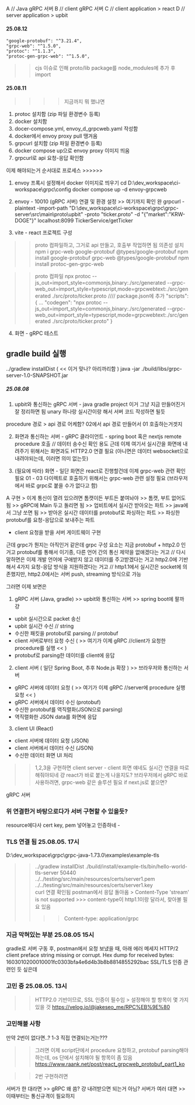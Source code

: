 A // Java gRPC 서버
B // client gRPC 서버
C // client application > react
D // server application > upbit

#### 25.08.12
    "google-protobuf": "^3.21.4",
    "grpc-web": "^1.5.0",
    "protoc": "^1.1.3",
    "protoc-gen-grpc-web": "^1.5.0",

>> cjs 이슈로 인해 proto/lib package를 node_modules에 추가 후 import


#### 25.08.11
>>>> 지금까지 뭐 했냐면
1. protoc 설치함 (zip 파일 환경변수 등록)
2. docker 설치함
3. docer-compose.yml, envoy_d_grpcweb.yaml 작성함
4. docker에서 envoy proxy pull 땡겨옴
5. grpcurl 설치함 (zip 파일 환경변수 등록)
6. docker compose up으로 envoy proxy 이미지 띄움
7. grpcurl로 api 요청-응답 확인함


이제 해야되는거 순서대로 프로세스 >>>>>> 

1. envoy 프록시 설정해서 docker 이미지로 띄우기
cd D:\dev_workspace\ci-workspace\grpc\config
docker compose up -d envoy-grpcweb

2. envoy - 10010 (gRPC 서버) 연결 및 환경 설정 >> 여기까지 확인 완
grpcurl -plaintext -import-path "D:\dev_workspace\ci-workspace\grpc\grpc-server\src\main\proto\upbit" -proto "ticker.proto" -d "{\"market\":\"KRW-DOGE\"}" localhost:8099 TickerService/getTicker

3. vite - react 프로젝트 구성
>> proto 컴파일하고, 그거로 api 만들고, 호출부 작업하면 됨
>> 의존성 설치 
npm i grpc-web google-protobuf @types/google-protobuf
npm install google-protobuf grpc-web @types/google-protobuf
npm install protoc-gen-grpc-web

>> proto 컴파일
npx protoc --js_out=import_style=commonjs,binary:./src/generated --grpc-web_out=import_style=typescript,mode=grpcwebtext:./src/generated ./src/proto/ticker.proto
//// package.json에 추가
"scripts": { ...
  "codegen": "npx protoc --js_out=import_style=commonjs,binary:./src/generated --grpc-web_out=import_style=typescript,mode=grpcwebtext:./src/generated ./src/proto/ticker.proto"
}

4. 화면 - gRPC 테스트

## gradle build 실행
../gradlew installDist ( << 이거 맞나? 아리까리함 )
java -jar ./build/libs/grpc-server-1.0-SNAPSHOT.jar


##### 25.08.08
01. upbit와 통신하는 gRPC 서버 - java gradle project
이거 그냥 지금 만들어진거 잘 정리하면 됨
unary 하나랑 실시간이랑 해서 서버 코드 작성하면 될듯


procedure 경로 > api 경로 어케함? 02에서 api 경로 만들어서 01 호출하는거겟지

02. 화면과 통신하는 서버 - gRPC 클라이언트 - spring boot 혹은 nextjs
remote procedure 호출 // 데이터 송수신 확인 용도
근데 이제 여기서 실시간을 화면에 내려주기 위해서는
화면과도 HTTP2.0 연결 필요
(아니면은 데이터 websocket으로 내려야되는데, 이러면 의미 없는듯)


03. (필요에 따라) 화면 - 일단 화면은 react로 진행할건데 이제 grpc-web 관련 확인 필요
01 - 03 다이렉트로 호출하기 위해서는 grpc-web 관련 설정 필요
(브라우저에서 바로 grpc로 붙을 수가 없다고 함)






A 구현 > 이게 통신이 열려 있으려면 톰캣이든 부트든 붙여놔야 >> 톰캣, 부트 없어도 됨 >> gRPC에 Main 두고 돌리면 됨
	>> 업비트에서 실시간 받아오는 파트 >> java에서 그냥 쏘면 됨
	>> 받아온 실시간 데이터를 protobuf로 파싱하는 파트
	>> 파싱한 protobuf를 요청-응답으로 보내주는 파트
- client 요청을 받을 서버 게이트웨이 구현

근데 grpc가 뭔지는 아직인거 같은데
grpc 구성 요소는 지금
protobuf + http2.0 인거고
protobuf를 통해서 이기종, 다른 언어 간의 통신 제약을 없애겠다는 거고
// 다시말하면은 이제 개발 언어에 구애받지 않고 데이터를 주고받겠다는 거고
http2.0에 기반해서 4가지 요청-응답 방식을 지원하겠다는 거고
// http1.1에서 실시간은 socket에 의존했지만, http2.0에서는 서버 push, streaming 방식으로 가능

그러면 이제 보면은
1. gRPC 서버 (Java, gradle) >> upbit와 통신하는 서버 >> spring boot에 팔까 걍
- upbit 실시간으로 packet 송신
- upbit 실시간 수신 // string
- 수신한 패킷을 protobuf로 parsing // protobuf
- client 서버로부터 요청 수신 ( >> 여기가 이제 gRPC //client가 요청한 procedure를 실행 << )
- protobuf로 parsing한 데이터를 client에 응답

2. client 서버 ( 일단 Spring Boot, 추후 Node.js 확장 ) >> 브라우저와 통신하는 서버
- gRPC 서버에 데이터 요청 ( >> 여기가 이제 gRPC //server에 procedure 실행 요청 << )
- gRPC 서버에서 데이터 수신 (protobuf)
- 수신한 protobuf를 역직렬화(JSON으로 parsing)
- 역직렬화한 JSON data를 화면에 응답

3. client UI (React)
- client 서버에 데이터 요청 (JSON)
- client 서버에서 데이터 수신 (JSON)
- 수신한 데이터 화면 UI 처리


>> 1,2,3을 구현하면 client server - client 화면 얘네도 실시간 연결을 따로 해줘야되네
>> 걍 react가 바로 붙는게 나을지도?
>> 브라우저에서 gRPC 바로 사용하려면, grpc-web 같은 솔루션 필요
>> if next.js로 붙으면?

gRPC 서버
### 위 연결한거 바탕으로다가 서버 구현할 수 있을듯?
resource에다사 cert key, pem 넣어놓고 인증하네 - 

### TLS 연결 됨 25.08.05. 17시 ###
D:\dev_workspace\grpc\grpc-java-1.73.0\examples\example-tls
>> ../gradlew installDist
>> ./build/install/example-tls/bin/hello-world-tls-server 50440 ../../testing/src/main/resources/certs/server1.pem ../../testing/src/main/resources/certs/server1.key  
curl 연결 확인됨
postman에서 응답 돌아옴 > Content-Type 'stream' is not supported >>> content-type이 http1.1이랑 달라서, 찾아볼 필요 있음
>>>> Content-type: application/grpc

### 지금 막혀있는 부분 25.08.05 15시 ###
gradle로 서버 구동 후, postman에서 요청 보냈을 때, 아래 에러 메세지
HTTP/2 client preface string missing or corrupt. Hex dump for received bytes: 1603010200010001fc0303bfa4e6d4b3b8b8814855292bac
SSL/TLS 인증 관련인 듯 싶은데

### 고민 중 25.08.05. 13시 ###
>> HTTP2.0 기반이므로, SSL 인증이 필수임 > 설정해야 할 항목이 몇 가지 있을 것
https://velog.io/@jakeseo_me/RPC%EB%9E%80

### 고민해볼 사항
만약 2번이 없다면..? 
1-3 직접 연결되는거는???
>> 그러면 이제 script단에서 procedure 요청하고, protobuf parsing해야하는데,
>> os 단에서 설치해야 될 항목이 좀 있음
https://www.raank.net/post/react_grpcweb_protobuf_part1_ko

>> 2번 구현하려면

서버가 한 대라면 >> gRPC 왜 씀? 걍 내려받으면 되는거 아님?
서버가 여러 대면 >> 이때부터는 통신규격이 필요하지



